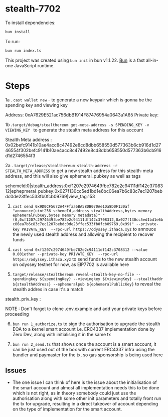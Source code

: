# stealth-7702

To install dependencies:

```bash
bun install
```

To run:

```bash
bun run index.ts
```

This project was created using `bun init` in bun v1.1.22. [Bun](https://bun.sh) is a fast all-in-one JavaScript runtime.

# Steps

1a . `cast wallet new` - to generate a new keypair which is gonna be the spending key and viewing key

Address: 0xA7629E521ac756dbB1914F87476954a0643a1A65
Private key:

1b .`target/debug/stealthereum get-meta-address -s SPENDING_KEY -v VIEWING_KEY ` to generate the stealth meta address for this account

Stealth Meta address : 0x02befc9141b10ae4acc8c47492e8cd8dbb658550d577363b6cb916d1d2746554f302befc9141b10ae4acc8c47492e8cd8dbb658550d577363b6cb916d1d2746554f3

2a . `target/release/stealthereum stealth-address -r STEALTH_META_ADDRESS` to get a new stealth address for this stealth-meta address, and this will also give ephemeral_pubkey as well as tags

schemeId:0|stealth_address:0xf1207c2974649fbe782e2c94111df142c3708312|ephepmeral_pubkey:0x027f130cc5ed1bd1e6bc06ea7b6c83c7ec1207bebdc0de23ffec533fb0fcb09769|view_tag:153

3. `cast send 0x9D0CF5672A4FFfaa6BA58DB070Ae1Da8D0F130af "announce(uint256 schemeId,address stealthAddress,bytes memory ephemeralPubKey,bytes memory metadata)" "(0,0xf1207c2974649fbe782e2c94111df142c3708312,0x027f130cc5ed1bd1e6bc06ea7b6c83c7ec1207bebdc0de23ffec533fb0fcb09769,0x99)" --private-key PRIVATE_KEY  --rpc-url https://odyssey.ithaca.xyz` to annouce the newly used stealth address and allowing the recipient to recover funds

4. `cast send 0xf1207c2974649fbe782e2c94111df142c3708312 --value 0.001ether --private-key PRIVATE_KEY  --rpc-url https://odyssey.ithaca.xyz` to send funds to the new stealth account on odyssey testnet for now, as EIP7702 is available here

5. `target/release/stealthereum reveal-stealth-key-no-file --spendingkey ${spendingKey} --viewingkey ${viewingKey} --stealthaddr ${stealthAddress} --ephemeralpub ${ephemeralPublicKey}` to reveal the stealth addres in case it's a match

stealth_priv_key :

NOTE : Don't forget to clone .env.example and add your private keys before proceeding

6. `bun run 1_authorize.ts` to sign the authorisation to upgrade the stealth EOA to a kernel smart account i.e. ERC4337 implementation done by Zero Dev, along with initialising it in the same tx

7. `bun run 2_send.ts` that shows once the account is a smart account, it can be just used out of the box with current ERC4337 infra using the bundler and paymaster for the tx, so gas sponsorship is being used here

## Issues

- The one issue I can think of here is the issue about the initialisation of the smart account and almost all implementation needs this to be done which is not right, as in theory somebody could just use the authorisation along with some other init parameters and totally front run the tx for upgrade, resulting in a direct takeover of account depending on the type of implementation for the smart account.
